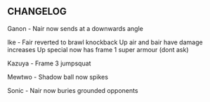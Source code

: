 ## CHANGELOG

Ganon -
Nair now sends at a downwards angle

Ike -
Fair reverted to brawl knockback
Up air and bair have damage increases
Up special now has frame 1 super armour (dont ask)

Kazuya - 
Frame 3 jumpsquat

Mewtwo - 
Shadow ball now spikes

Sonic -
Nair now buries grounded opponents
